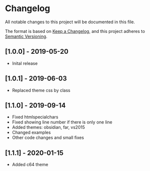 # Changelog
All notable changes to this project will be documented in this file.

The format is based on [Keep a Changelog](https://keepachangelog.com/en/1.0.0/),
and this project adheres to [Semantic Versioning](https://semver.org/spec/v2.0.0.html).

## [1.0.0] - 2019-05-20
- Inital release

## [1.0.1] - 2019-06-03
- Replaced theme css by class

## [1.1.0] - 2019-09-14
- Fixed htmlspecialchars
- Fixed showing line number if there is only one line
- Added themes: obsidian, far, vs2015
- Changed examples
- Other code changes and small fixes

## [1.1.1] - 2020-01-15
- Added c64 theme
